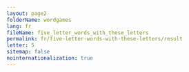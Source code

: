 ```yaml
---
layout: page2
folderName: wordgames
lang: fr
fileName: five_letter_words_with_these_letters
permalink: fr/five-letter-words-with-these-letters/result
letter: 5
sitemap: false
nointernationalization: true   
---
```

